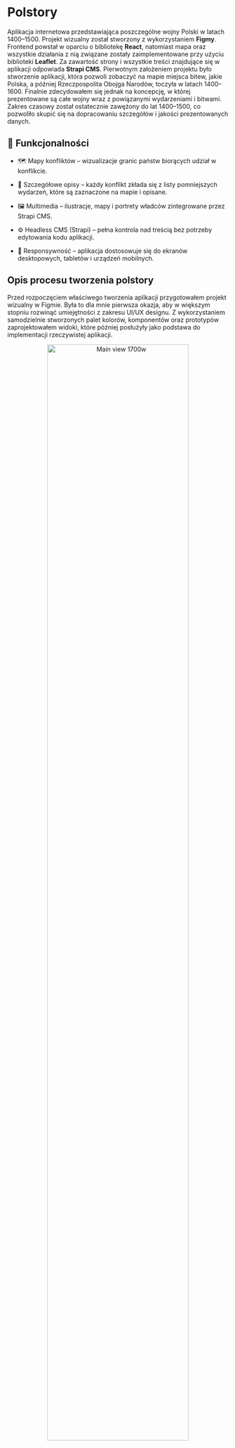 # Polstory
Aplikacja internetowa przedstawiająca poszczególne wojny Polski w latach 1400–1500. Projekt wizualny został stworzony z wykorzystaniem <b>Figmy</b>. Frontend powstał w oparciu o bibliotekę <b>React</b>, natomiast mapa oraz wszystkie działania z nią związane zostały zaimplementowane przy użyciu biblioteki <b>Leaflet</b>. Za zawartość strony i wszystkie treści znajdujące się w aplikacji odpowiada <b>Strapi CMS</b>. Pierwotnym założeniem projektu było stworzenie aplikacji, która pozwoli zobaczyć na mapie miejsca bitew, jakie Polska, a później Rzeczpospolita Obojga Narodów, toczyła w latach 1400–1600. Finalnie zdecydowałem się jednak na koncepcję, w której prezentowane są całe wojny wraz z powiązanymi wydarzeniami i bitwami. Zakres czasowy został ostatecznie zawężony do lat 1400–1500, co pozwoliło skupić się na dopracowaniu szczegółów i jakości prezentowanych danych.

## 🚀 Funkcjonalności
- 🗺️ Mapy konfliktów – wizualizacje granic państw biorących udział w konflikcie.

- 📖 Szczegółowe opisy – każdy konflikt zkłada się z listy pomniejszych wydarzeń, które są zaznaczone na mapie i opisane.

- 🖼️ Multimedia – ilustracje, mapy i portrety władców zintegrowane przez Strapi CMS.

- ⚙️ Headless CMS (Strapi) – pełna kontrola nad treścią bez potrzeby edytowania kodu aplikacji.

- 📱 Responsywność – aplikacja dostosowuje się do ekranów desktopowych, tabletów i urządzeń mobilnych.

## Opis procesu tworzenia polstory
Przed rozpoczęciem właściwego tworzenia aplikacji przygotowałem projekt wizualny w Figmie. Była to dla mnie pierwsza okazja, aby w większym stopniu rozwinąć umiejętności z zakresu UI/UX designu. Z wykorzystaniem samodzielnie stworzonych palet kolorów, komponentów oraz prototypów zaprojektowałem widoki, które później posłużyły jako podstawa do implementacji rzeczywistej aplikacji.
<p align="center">
  <img alt="Main view 1700w" src="https://github.com/user-attachments/assets/e658f980-f1a5-47e2-bf61-52c2f638368f" width="80%">
</p>

<p>
  Pierwotnie zaprojektowany wygląd mapy. Z finalnej wersji w dolnych rogach mapy zniknęły zdjęcia, 
  zdecydowałem również na niedodawanie strzałek, które pierwotnie miały wskazywać trasę przemarszu armii. 
  A to ze względu na utratę czytelności mapy w przypadku dużej liczby wydarzeń. Na ostatecznej mapie pojawiły się także granice państw.
</p>

 <p align="center">
  <img alt="Battle detail view w1200" src="https://github.com/user-attachments/assets/976aba8e-8936-4580-86ce-8b66677705a0" />
</p>

<p>
  Pierwotnie zaprojektowany opis wydarzenia, tutaj w finalnej wersji zdecydowałem się jedynie na niewielkie zmiany stylistyczne.
</p>

Największym wyzwaniem, jakie napotkałem w procesie tworzenia aplikacji, było zaprojektowanie <b>struktury danych</b> w Strapi w taki sposób, abym jako administrator mógł łatwo dodawać kolejne wojny i powiązane z nimi wydarzenia, bez konieczności modyfikowania kodu aplikacji.

Jednym z najciekawszych rozwiązań, jakie wdrożyłem, było <b>generowanie map</b> poszczególnych państw.
Frontend pobiera ze Strapi <b>listę koordynatów</b>, na podstawie których tworzony jest kształt przypominający dany kraj.
Zależało mi, aby dane zawierające koordynaty były możliwie jak najbardziej uproszczone, dlatego mapy w aplikacji nie są idealnym odwzorowaniem historycznych granic.

Podczas prób dokładniejszego odtworzenia granic korzystałem z narzędzia <b>QGIS</b>. Okazało się jednak, że wygenerowane pliki zawierały nawet od <b>180 000</b> do <b>500 000</b> punktów koordynatów w zależności od rozmiaru państwa.
Użycie tak obszernego zbioru danych powodowało problemy ze stabilnością aplikacji oraz negatywnie wpływało na wydajność i doświadczenie użytkownika.
Z tego względu zdecydowałem się na zastosowanie uproszczonych map, które – choć mniej dokładne – w przybliżeniu ukazują granice średniowiecznych państw.

Ostatecznie frontend pobiera ze Strapi listę wojen, które są powiązane z:

- wydarzeniami odbywającymi się w trakcie danej wojny,

- państwami biorącymi udział w konflikcie.

Na podstawie tych danych generowane są również markery, które po kliknięciu wyświetlają szczegółowy opis wydarzenia. Każdy marker ma przypisaną szerokość oraz wysokość geograficzną, dzięki temu wstawiany jest w odpowiednie miejsce na mapie konfliktu.
W aplikacji szeroko wykorzystywane są React Providery, dzięki czemu każdy komponent, który tego wymaga, ma dostęp do danych pobranych ze Strapi.

Lista wszystkich danych które są w pełni edytowalne za pomocą panelu administratora:

- Nazwa wojny
- Czas trwania wojny
- Domyślne przybliżenie mapy
- Elementy legendy wraz z opisem
- Domyślne wycentrowanie
- Źródła naukowe wykorzystane do opisania wojny
- <b>Lista państw powiązanych z wojną</b> (struktura strapi):
  - Nazwa państwa
  - Lista koordynatów służąca do utworzenia kraju na mapie
  - Kolor ma mapie
  - Herb państwa
  - Flaga państwa
  - Informacje o sojusznikach w danej wojnie
  - Miejsce w którym wyświetla się herb państwa
- <b>Lista wydarzeń powiązanych z wojną</b> (struktura strapi):
  - Lista zdjęć i ich opisy
  - Kolejność danego wydarzenia
  - Pozycja na mapie
  - Opis wydarzenia
  - Typ markeru na mapie 
  - Nazwe wydarzenia
  - Opis wstępny
  - Rozmiar markera
  
  
<img width="1916" height="954" alt="image" src="https://github.com/user-attachments/assets/525a07ed-1cee-44a2-930e-d3d70bd68c73" />
<p>Widok ukazująy obszar działań wojennych z rozwiniętym paskiem nawigacji.</p>
<img width="1918" height="951" alt="image" src="https://github.com/user-attachments/assets/cb83e009-28ea-4669-804c-e099fc36ccc5" />
<p>Poprzedni widok wzbogacony o wysuniętą Legendę oraz krótki opis wstępny, który wyświetli się w przypadku najechania kursorem na Marker wydarzenia.</p>
<img width="1922" height="951" alt="image" src="https://github.com/user-attachments/assets/f763aa06-e91c-443b-b658-cd0fccfa0b56" />
<p>Popup zawierający opis wydarzenia, okno to widoczne jest po kliknięciu ma Marker wydarzenia.</p>




## 📅 Dalsze plany rozbudowy aplikacji
📄 Paginacja wojen w nawigacji – obecnie dostępna jest tylko jedna wojna ze względu na czasochłonność przygotowywania i wyszukiwania materiałów. W przyszłych aktualizacjach planuję wprowadzić paginację, aby użytkownik mógł szybko przeglądać wszystkie konflikty bez długiego oczekiwania na załadowanie danych.

💡 System podpowiedzi – mechanizm sugerujący, które wydarzenie na mapie wojny warto wybrać, bazując na wcześniejszych wyborach użytkownika.

🗺️ Udoskonalenie mapy – naniesienie najważniejszych rzek, przeszkód terenowych i innych elementów geograficznych, aby lepiej zobrazować przebieg konfliktów.

🎯 Dodanie filtru, który pozwoli wyświetlać jedynie zaznaczone elementy np. jedynie bitwy wygrane przez Polskę.
  




# <p align="center">Odwiedź aplikacje kilkając napis ⬇️⬇️⬇️</p>
<h1 align="center"><a href="https://polstory.pl/">Polstory</a></h1>
